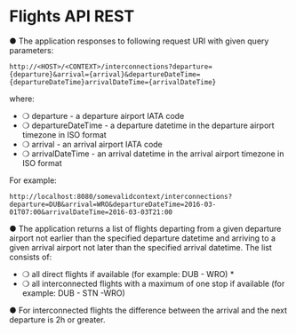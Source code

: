 # Flights API REST

● The application responses to following request URI with given query parameters:

```
http://<HOST>/<CONTEXT>/interconnections?departure={departure}&arrival={arrival}&departureDateTime={departureDateTime}arrivalDateTime={arrivalDateTime}
``` 
where:

* ❍ departure - a departure airport IATA code 
* ❍ departureDateTime - a departure datetime in the departure airport timezone in ISO format  
* ❍ arrival - an arrival airport IATA code 
* ❍ arrivalDateTime - an arrival datetime in the arrival airport timezone in ISO format 

For example:
```
http://localhost:8080/somevalidcontext/interconnections?departure=DUB&arrival=WRO&departureDateTime=2016-03-01T07:00&arrivalDateTime=2016-03-03T21:00
```

● The application returns a list of flights departing from a given departure airport not earlier than the specified departure datetime and arriving to a given arrival airport not later than the specified arrival datetime. 
The list consists of:
* ❍ all direct flights if available (for example: DUB - WRO) *
* ❍ all interconnected flights with a maximum of one stop if available (for example: DUB - STN -WRO) 

● For interconnected flights the difference between the arrival and the next departure is 2h or greater.
